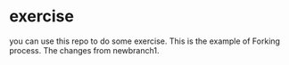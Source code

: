 # exercise
you can use this repo to do some exercise. This is the example of Forking process.
The changes from newbranch1.
